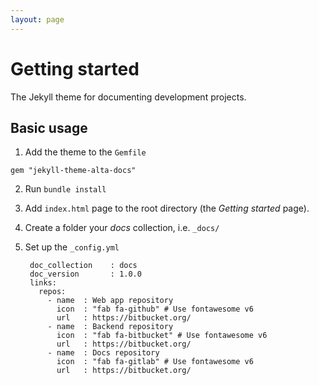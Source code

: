 ```yaml
---
layout: page
---
```


# Getting started

The Jekyll theme for documenting development projects.

## Basic usage

1. Add the theme to the `Gemfile`
```
gem "jekyll-theme-alta-docs"
```

2. Run `bundle install`

3. Add `index.html` page to the root directory (the *Getting started* page).

4. Create a folder your *docs* collection, i.e. `_docs/`

5. Set up the `_config.yml`

        doc_collection    : docs
        doc_version       : 1.0.0
        links:
          repos:
            - name  : Web app repository
              icon  : "fab fa-github" # Use fontawesome v6
              url   : https://bitbucket.org/
            - name  : Backend repository
              icon  : "fab fa-bitbucket" # Use fontawesome v6
              url   : https://bitbucket.org/
            - name  : Docs repository
              icon  : "fab fa-gitlab" # Use fontawesome v6
              url   : https://bitbucket.org/
